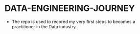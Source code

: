 # DATA-ENGINEERING-JOURNEY
- The repo is used to recored my very first steps to becomes a practitioner in the Data industry.